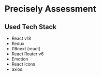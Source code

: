 # Precisely Assessment
## Used Tech Stack
- React v18
- Redux
- I18next (react)
- React Router v6
- Emotion
- React Icons
- axios